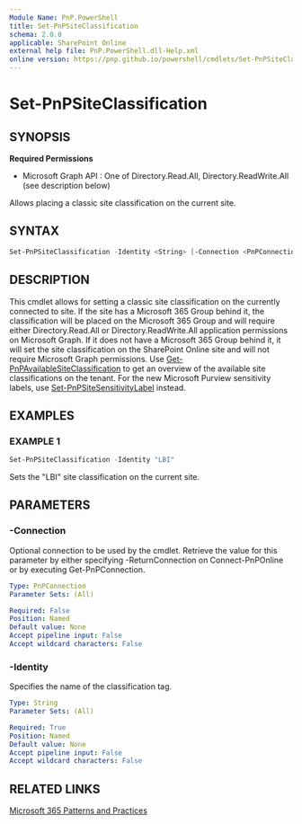 ```yaml
---
Module Name: PnP.PowerShell
title: Set-PnPSiteClassification
schema: 2.0.0
applicable: SharePoint Online
external help file: PnP.PowerShell.dll-Help.xml
online version: https://pnp.github.io/powershell/cmdlets/Set-PnPSiteClassification.html
---
```

 
# Set-PnPSiteClassification

## SYNOPSIS

**Required Permissions**

  * Microsoft Graph API : One of Directory.Read.All, Directory.ReadWrite.All (see description below)

Allows placing a classic site classification on the current site.

## SYNTAX

```powershell
Set-PnPSiteClassification -Identity <String> [-Connection <PnPConnection>] 
```

## DESCRIPTION
This cmdlet allows for setting a classic site classification on the currently connected to site. If the site has a Microsoft 365 Group behind it, the classification will be placed on the Microsoft 365 Group and will require either Directory.Read.All or Directory.ReadWrite.All application permissions on Microsoft Graph. If it does not have a Microsoft 365 Group behind it, it will set the site classification on the SharePoint Online site and will not require Microsoft Graph permissions. Use [Get-PnPAvailableSiteClassification](Get-PnPAvailableSiteClassification.md) to get an overview of the available site classifications on the tenant. For the new Microsoft Purview sensitivity labels, use [Set-PnPSiteSensitivityLabel](Set-PnPSiteSensitivityLabel.md) instead.

## EXAMPLES

### EXAMPLE 1
```powershell
Set-PnPSiteClassification -Identity "LBI"
```

Sets the "LBI" site classification on the current site.

## PARAMETERS

### -Connection
Optional connection to be used by the cmdlet. Retrieve the value for this parameter by either specifying -ReturnConnection on Connect-PnPOnline or by executing Get-PnPConnection.

```yaml
Type: PnPConnection
Parameter Sets: (All)

Required: False
Position: Named
Default value: None
Accept pipeline input: False
Accept wildcard characters: False
```

### -Identity
Specifies the name of the classification tag.

```yaml
Type: String
Parameter Sets: (All)

Required: True
Position: Named
Default value: None
Accept pipeline input: False
Accept wildcard characters: False
```


## RELATED LINKS

[Microsoft 365 Patterns and Practices](https://aka.ms/m365pnp)
